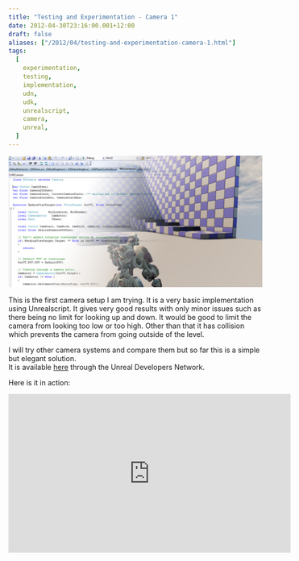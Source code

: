 ```yaml
---
title: "Testing and Experimentation - Camera 1"
date: 2012-04-30T23:16:00.001+12:00
draft: false
aliases: ["/2012/04/testing-and-experimentation-camera-1.html"]
tags:
  [
    experimentation,
    testing,
    implementation,
    udn,
    udk,
    unrealscript,
    camera,
    unreal,
  ]
---
```


![](3rdPersonCam1.jpg)

This is the first camera setup I am trying. It is a very basic implementation using Unrealscript. It gives very good results with only minor issues such as there being no limit for looking up and down. It would be good to limit the camera from looking too low or too high. Other than that it has collision which prevents the camera from going outside of the level.

I will try other camera systems and compare them but so far this is a simple but elegant solution.  
It is available [here](https://udn.epicgames.com/Three/BasicGameQuickStart.html) through the Unreal Developers Network.

Here is it in action:

<iframe width="560" height="315" src="https://www.youtube.com/embed/WB25BvzfFYc" frameborder="0" allow="accelerometer; autoplay; encrypted-media; gyroscope; picture-in-picture" allowfullscreen></iframe>
